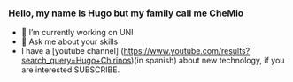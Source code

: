 

### Hello, my name is Hugo but my family call me CheMio 
- 🔭 I’m currently working on UNI
- 💬 Ask me about your skills
- I have a [youtube channel] (https://www.youtube.com/results?search_query=Hugo+Chirinos)(in spanish) about new technology, if you are interested SUBSCRIBE.


<!--
**chemio2021/chemio2021** is a ✨ _special_ ✨ repository because its `README.md` (this file) appears on your GitHub profile.

Here are some ideas to get you started:


- 🌱 I’m currently learning ...
- 👯 I’m looking to collaborate on ...
- 🤔 I’m looking for help with ...
- 💬 Ask me about ...
- 📫 How to reach me: ...
- 😄 Pronouns: ...
- ⚡ Fun fact: ...
-->
